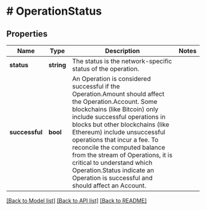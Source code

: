 # # OperationStatus

## Properties

Name | Type | Description | Notes
------------ | ------------- | ------------- | -------------
**status** | **string** | The status is the network-specific status of the operation. | 
**successful** | **bool** | An Operation is considered successful if the Operation.Amount should affect the Operation.Account. Some blockchains (like Bitcoin) only include successful operations in blocks but other blockchains (like Ethereum) include unsuccessful operations that incur a fee.  To reconcile the computed balance from the stream of Operations, it is critical to understand which Operation.Status indicate an Operation is successful and should affect an Account. | 

[[Back to Model list]](../../README.md#documentation-for-models) [[Back to API list]](../../README.md#documentation-for-api-endpoints) [[Back to README]](../../README.md)


